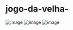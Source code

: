 # jogo-da-velha-
![image](https://user-images.githubusercontent.com/98613680/189018795-5c5f66d2-65b4-444a-b1b3-cf2632f31296.png)
![image](https://user-images.githubusercontent.com/98613680/189018881-eafc6a62-47f0-4e27-a9dd-570b299724ad.png)
![image](https://user-images.githubusercontent.com/98613680/189019138-d4f5fd6e-608c-4b68-aa48-adee924412a4.png)
